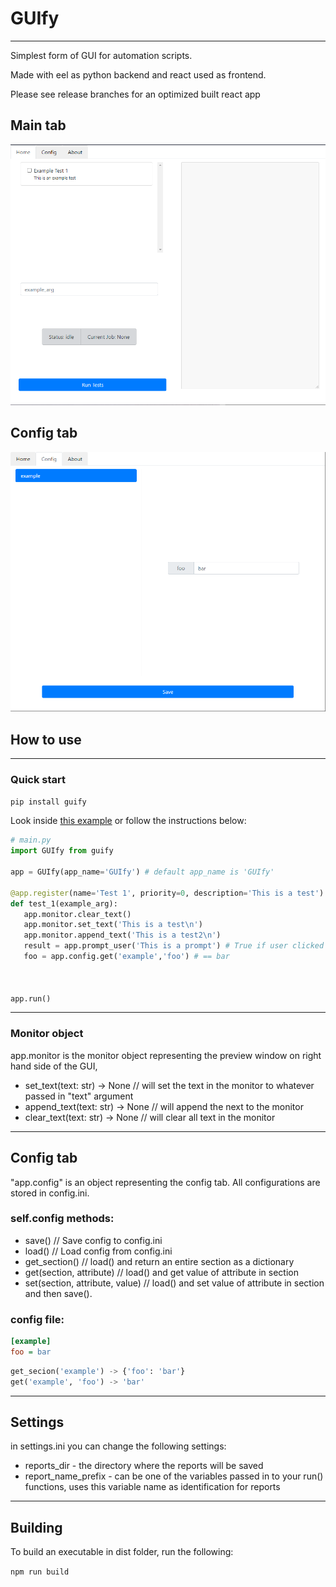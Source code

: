# GUIfy

---

Simplest form of GUI for automation scripts.

Made with eel as python backend and react used as frontend.

Please see release branches for an optimized built react app

## Main tab

![main_tab](main_tab.png)

## Config tab

![config_tab](config_tab.png)

## How to use

---

### Quick start

```bash
pip install guify
```

Look inside [this example](docs/example.py) or follow the instructions below:

```py
# main.py
import GUIfy from guify

app = GUIfy(app_name='GUIfy') # default app_name is 'GUIfy'

@app.register(name='Test 1', priority=0, description='This is a test')
def test_1(example_arg):
   app.monitor.clear_text()
   app.monitor.set_text('This is a test\n')
   app.monitor.append_text('This is a test2\n')
   result = app.prompt_user('This is a prompt') # True if user clicked OK, False if user clicked Cancel
   foo = app.config.get('example','foo') # == bar



app.run()

```

---

### Monitor object

app.monitor is the monitor object representing the preview window on right hand side of the GUI,

- set_text(text: str) -> None // will set the text in the monitor to whatever passed in "text" argument
- append_text(text: str) -> None // will append the next to the monitor
- clear_text(text: str) -> None // will clear all text in the monitor

---

## Config tab

"app.config" is an object representing the config tab.
All configurations are stored in config.ini.

### self.config methods:

- save() // Save config to config.ini
- load() // Load config from config.ini
- get_section() // load() and return an entire section as a dictionary
- get(section, attribute) // load() and get value of attribute in section
- set(section, attribute, value) // load() and set value of attribute in section and then save().

### config file:

```ini
[example]
foo = bar
```

```py
get_secion('example') -> {'foo': 'bar'}
get('example', 'foo') -> 'bar'
```

---

## Settings

in settings.ini you can change the following settings:

- reports_dir - the directory where the reports will be saved
- report_name_prefix - can be one of the variables passed in to your run() functions, uses this variable name as identification for reports

---

## Building

To build an executable in dist folder, run the following:

`npm run build`
